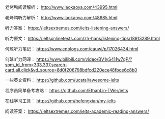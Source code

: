 老烤鸭阅读解析：
http://www.laokaoya.com/43995.html

老烤鸭听力解析：
http://www.laokaoya.com/48685.html

听力答案：
https://ieltsextremes.com/ielts-listening-answers/

听力原文：
https://ieltsonlinetests.com/zh-hans/listening-tips/18913289.html

何琼听力笔记：
https://www.cnblogs.com/cauwj/p/17026434.html

何琼听力网课：
https://www.bilibili.com/video/BV1yS411w7qP/?spm_id_from=333.337.search-card.all.click&vd_source=8d0f206798bdfcd220ece48fbce6c8b0

一些英文资料：
https://github.com/ucatal/awesome-ielts

程序员简单备考攻略：
https://github.com/EthanLin-TWer/ielts

在线学习工具：
https://github.com/hefengxian/my-ielts

阅读答案：
https://ieltsextremes.com/ielts-academic-reading-answers/